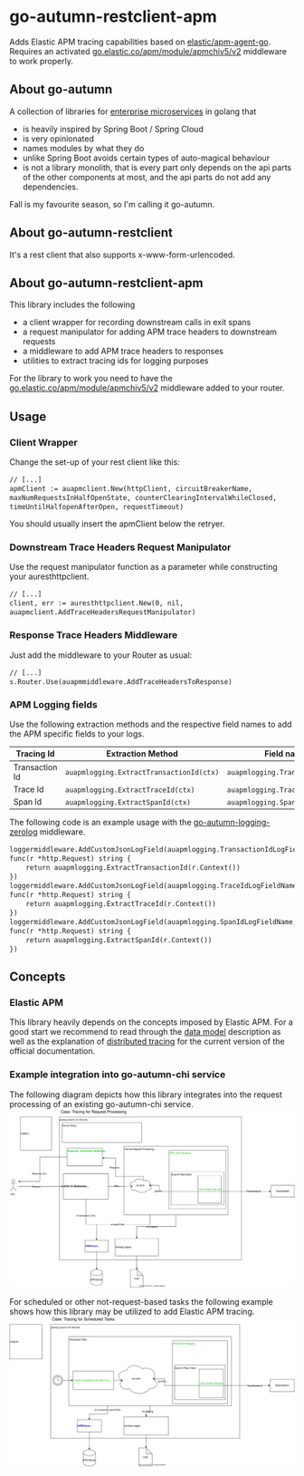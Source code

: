 # go-autumn-restclient-apm

Adds Elastic APM tracing capabilities based on [elastic/apm-agent-go](https://github.com/elastic/apm-agent-go). Requires
an activated [go.elastic.co/apm/module/apmchiv5/v2](https://pkg.go.dev/go.elastic.co/apm/module/apmchiv5/v2) middleware
to work properly.

## About go-autumn

A collection of libraries
for [enterprise microservices](https://github.com/StephanHCB/go-mailer-service/blob/master/README.md) in golang that

- is heavily inspired by Spring Boot / Spring Cloud
- is very opinionated
- names modules by what they do
- unlike Spring Boot avoids certain types of auto-magical behaviour
- is not a library monolith, that is every part only depends on the api parts of the other components
  at most, and the api parts do not add any dependencies.

Fall is my favourite season, so I'm calling it go-autumn.

## About go-autumn-restclient

It's a rest client that also supports x-www-form-urlencoded.

## About go-autumn-restclient-apm

This library includes the following

- a client wrapper for recording downstream calls in exit spans
- a request manipulator for adding APM trace headers to downstream requests
- a middleware to add APM trace headers to responses
- utilities to extract tracing ids for logging purposes

For the library to work you need to have the
[go.elastic.co/apm/module/apmchiv5/v2](https://pkg.go.dev/go.elastic.co/apm/module/apmchiv5/v2) middleware added to
your router.

## Usage

### Client Wrapper

Change the set-up of your rest client like this:

```
// [...]
apmClient := auapmclient.New(httpClient, circuitBreakerName, maxNumRequestsInHalfOpenState, counterClearingIntervalWhileClosed, timeUntilHalfopenAfterOpen, requestTimeout)
```

You should usually insert the apmClient below the retryer.

### Downstream Trace Headers Request Manipulator

Use the request manipulator function as a parameter while constructing your auresthttpclient.

```
// [...]
client, err := auresthttpclient.New(0, nil, auapmclient.AddTraceHeadersRequestManipulator)
```

### Response Trace Headers Middleware

Just add the middleware to your Router as usual:

```
// [...]
s.Router.Use(auapmmiddleware.AddTraceHeadersToResponse)
```

### APM Logging fields

Use the following extraction methods and the respective field names to add the APM specific fields to your
logs.

| Tracing Id     | Extraction Method                        | Field name constant                      |
|----------------|------------------------------------------|------------------------------------------|
| Transaction Id | `auapmlogging.ExtractTransactionId(ctx)` | `auapmlogging.TransactionIdLogFieldName` |
| Trace Id       | `auapmlogging.ExtractTraceId(ctx)`       | `auapmlogging.TraceIdLogFieldName`       |                                       |
| Span Id        | `auapmlogging.ExtractSpanId(ctx)`        | `auapmlogging.SpanIdLogFieldName`        |

The following code is an example usage with the
[go-autumn-logging-zerolog](https://github.com/StephanHCB/go-autumn-logging-zerolog) middleware.

```
loggermiddleware.AddCustomJsonLogField(auapmlogging.TransactionIdLogFieldName, func(r *http.Request) string {
    return auapmlogging.ExtractTransactionId(r.Context())
})
loggermiddleware.AddCustomJsonLogField(auapmlogging.TraceIdLogFieldName, func(r *http.Request) string {
    return auapmlogging.ExtractTraceId(r.Context())
})
loggermiddleware.AddCustomJsonLogField(auapmlogging.SpanIdLogFieldName, func(r *http.Request) string {
    return auapmlogging.ExtractSpanId(r.Context())
})
```

## Concepts

### Elastic APM

This library heavily depends on the concepts imposed by Elastic APM. For a good start we recommend to read through
the [data model](https://www.elastic.co/guide/en/apm/guide/current/data-model.html) description as well as the
explanation of [distributed tracing](https://www.elastic.co/guide/en/apm/guide/current/apm-distributed-tracing.html) for
the current version of the official documentation.

### Example integration into go-autumn-chi service

The following diagram depicts how this library integrates into the request processing of an existing go-autumn-chi
service.
![visualization_request_processing.svg](docs%2Fvisualization_request_processing.svg)

For scheduled or other not-request-based tasks the following example shows how this library may be utilized to add
Elastic APM tracing. 
![visualization_scheduled_task.svg](docs%2Fvisualization_scheduled_task.svg)


